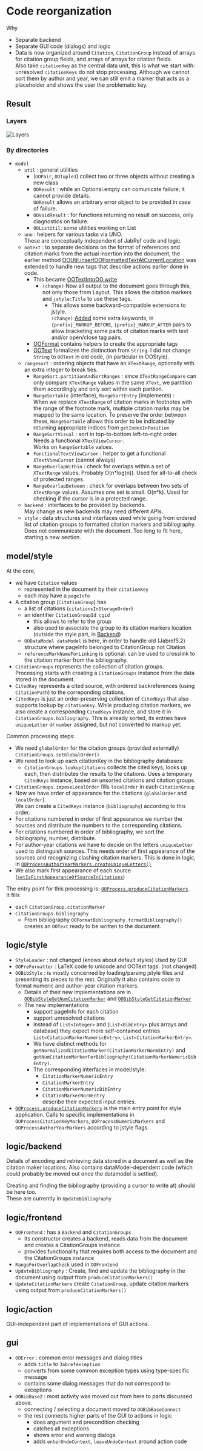 # Code reorganization

Why

* Separate backend
* Separate GUI code (dialogs) and logic
* Data is now organized around `Citation`, `CitationGroup` instead of arrays for citation group fields, and arrays of arrays for citation fields.\
  Also take `citationKey` as the central data unit, this is what we start with: unresolved `citationKeys` do not stop processing. Although we cannot sort them by author and year, we can still emit a marker that acts as a placeholder and shows the user the problematic key.

## Result

### Layers

![Layers](../.gitbook/assets/layers-v1.svg)

### By directories

* `model`
  * `util` : general utilities
    * (`OOPair`, `OOTuple3`) collect two or three objects without creating a new class
    * `OOResult` : while an Optional.empty can comunicate failure, it cannot provide details.\
      `OOResult` allows an arbitrary error object to be provided in case of failure.
    * `OOVoidResult` : for functions returning no result on success, only diagnostics on failure.
    * `OOListUtil`: some utilities working on List
  * `uno` : helpers for various tasks via UNO.\
    These are conceptually independent of JabRef code and logic.
  * `ootext` : to separate decisions on the format of references and citation marks from the actual insertion into the document, the earlier method [OOUtil.insertOOFormattedTextAtCurrentLocation](https://github.com/JabRef/jabref/blob/475b2989ffa8ec61c3327c62ed8f694149f83220/src/main/java/org/jabref/logic/openoffice/OOUtil.java#L112) was extended to handle new tags that describe actions earlier done in code.
    * This became [OOTextIntoOO.write](https://github.com/antalk2/jabref/blob/122d5133fa6c7b44245c5ba5600d398775718664/src/main/java/org/jabref/model/openoffice/ootext/OOTextIntoOO.java#L149)
      * `(change)` Now all output to the document goes through this, not only those from Layout. This allows the citation markers and `jstyle:Title` to use these tags.
        * This allows some backward-compatible extensions to jstyle.\
          `(change)` [Added](https://github.com/antalk2/jabref/blob/122d5133fa6c7b44245c5ba5600d398775718664/src/main/java/org/jabref/logic/openoffice/style/OOBibStyle.java#L92) some extra keywords, in `{prefix}_MARKUP_BEFORE`, `{prefix}_MARKUP_AFTER` pairs to allow bracketing some parts of citation marks with text and/or open/close tag pairs.
    * [OOFormat](https://github.com/antalk2/jabref/blob/improve-reversibility-rebased-03/src/main/java/org/jabref/model/openoffice/ootext/OOFormat.java) contains helpers to create the appropriate tags
    * [OOText](https://github.com/antalk2/jabref/blob/improve-reversibility-rebased-03/src/main/java/org/jabref/model/openoffice/ootext/OOText.java) formalizes the distinction from `String`. I did not change `String` to `OOText` in old code, (in particular in OOStyle).
  * `rangesort` : ordering objects that have an `XTextRange`, optionally with an extra integer to break ties.
    * `RangeSort.partitionAndSortRanges` : since `XTextRangeCompare` can only compare `XTextRange` values in the same `XText`, we partition them accordingly and only sort within each partiion.
    * `RangeSortable` (interface), `RangeSortEntry` (implements) :\
      When we replace `XTextRange` of citation marks in footnotes with the range of the footnote mark, multiple citation marks may be mapped to the same location. To preserve the order between these, `RangeSortable` allows this order to be indicated by returning appropriate indices from `getIndexInPosition`
    * `RangeSortVisual` : sort in top-to-bottom left-to-right order.\
      Needs a functional `XTextViewCursor`.\
      Works on `RangeSortable` values.
    * `FunctionalTextViewCursor` : helper to get a functional `XTextViewCursor` (cannot always)
    * `RangeOverlapWithin` : check for overlaps within a set of `XTextRange` values. Probably O(n\*log(n)). Used for all-to-all check of protected ranges.
    * `RangeOverlapBetween` : check for overlaps between two sets of `XTextRange` values. Assumes one set is small. O(n\*k). Used for checking if the cursor is in a protected range.
  * `backend` : interfaces to be provided by backends.\
    May change as new backends may need different APIs.
  * `style` : data structures and interfaces used while going from ordered list of citation groups to formatted citation markers and bibliography. Does not communicate with the document. Too long to fit here, starting a new section.

## model/style

At the core,

* we have `Citation` values
  * represented in the document by their `citationKey`
  * each may have a `pageInfo`
* A citation group (`CitationGroup`) has
  * a list of citations (`citationsInStorageOrder`)
  * an identifier `CitationGroupId cgid`
    * this allows to refer to the group
    * also used to associate the group to its citation markers location (outside the style part, in [Backend](https://github.com/antalk2/jabref/blob/fed0952cbdaf7a76bcb09b3db5ac48f34f5ca388/src/main/java/org/jabref/logic/openoffice/backend/Backend52.java#L46))
  * `OODataModel dataModel` is here, in order to handle old (Jabref5.2) structure where pageInfo belonged to CitationGroup not Citation
  * `referenceMarkNameForLinking` is optional: can be used to crosslink to the citation marker from the bibliography.
* `CitationGroups` represents the collection of citation groups.\
  Processing starts with creating a `CitationGroups` instance from the data stored in the document.
* `CitedKey` represents a cited source, with ordered backreferences (using `CitationPath`) to the correponding citations.
* `CitedKeys` is just an order-preserving collection of `CitedKeys` that also supports lookup by `citationKey`. While producing citation markers, we also create a corresponding `CitedKeys` instance, and store it in `CitationGroups.bibliography`. This is already sorted, its entries have `uniqueLetter` or `number` assigned, but not converted to markup yet.

Common processing steps:

* We need `globalOrder` for the citation groups (provided externally) `CitationGroups.setGlobalOrder()`
* We need to look up each citationKey in the bibliography databases:
  * `CitationGroups.lookupCitations` collects the cited keys, looks up each, then distributes the results to the citations. Uses a temporary `CitedKeys` instance, based on unsorted citations and citation groups.
* `CitationGroups.imposeLocalOrder` fills `localOrder` in each `CitationGroup`
* Now we have order of appearance for the citations (`globalOrder` and `localOrder`).\
  We can create a `CitedKeys` instance (`bibliography`) according to this order.
* For citations numbered in order of first appearance we number the sources and distribute the numbers to the corresponding citations.
* For citations numbered in order of bibliography, we sort the bibliography, number, distribute.
* For author-year citations we have to decide on the letters `uniqueLetter` used to distinguish sources. This needs order of first appearance of the sources and recognizing clashing citation markers. This is done in logic, in [`OOProcessAuthorYearMarkers.createUniqueLetters()`](https://github.com/antalk2/jabref/blob/122d5133fa6c7b44245c5ba5600d398775718664/src/main/java/org/jabref/logic/openoffice/style/OOProcessAuthorYearMarkers.java#L49)
* We also mark first appearance of each source ([`setIsFirstAppearanceOfSourceInCitations`](https://github.com/antalk2/jabref/blob/fed0952cbdaf7a76bcb09b3db5ac48f34f5ca388/src/main/java/org/jabref/logic/openoffice/style/OOProcessAuthorYearMarkers.java#L146))

The entry point for this processing is: [`OOProcess.produceCitationMarkers`](https://github.com/antalk2/jabref/blob/fed0952cbdaf7a76bcb09b3db5ac48f34f5ca388/src/main/java/org/jabref/logic/openoffice/style/OOProcess.java#L69).\
It fills

* each `CitationGroup.citationMarker`
* `CitationGroups.bibliography`
  * From bibliography `OOFormatBibliography.formatBibliography()` creates an `OOText` ready to be written to the document.

## logic/style

* `StyleLoader` : not changed (knows about default styles) Used by GUI
* `OOPreFormatter` : LaTeX code to unicode and OOText tags. (not changed)
* `OOBibStyle` : is mostly concerned by loading/parsing jstyle files and presenting its pieces to the rest. Originally it also contains code to format numeric and author-year citation markers.
  * Details of their new implementations are in [`OOBibStyleGetNumCitationMarker`](https://github.com/antalk2/jabref/blob/improve-reversibility-rebased-03/src/main/java/org/jabref/logic/openoffice/style/OOBibStyleGetNumCitationMarker.java) and [`OOBibStyleGetCitationMarker`](https://github.com/antalk2/jabref/blob/improve-reversibility-rebased-03/src/main/java/org/jabref/logic/openoffice/style/OOBibStyleGetCitationMarker.java)
  * The new implementations
    * support pageInfo for each citation
    * support unresolved citations
    * instead of `List<Integer>` and (`List<BibEntry>` plus arrays and database) they expect more self-contained entries `List<CitationMarkerNumericEntry>`, `List<CitationMarkerEntry>`.
    * We have distinct methods for `getNormalizedCitationMarker(CitationMarkerNormEntry)` and `getNumCitationMarkerForBibliography(CitationMarkerNumericBibEntry)`.
    * The corresponding interfaces in model/style:
      * `CitationMarkerNumericEntry`
      * `CitationMarkerEntry`
      * `CitationMarkerNumericBibEntry`
      * `CitationMarkerNormEntry`\
        describe their expected input entries.
* [`OOProcess.produceCitationMarkers`](https://github.com/antalk2/jabref/blob/fed0952cbdaf7a76bcb09b3db5ac48f34f5ca388/src/main/java/org/jabref/logic/openoffice/style/OOProcess.java#L69) is the main entry point for style application. Calls to specific implementations in `OOProcessCitationKeyMarkers`, `OOProcessNumericMarkers` and `OOProcessAuthorYearMarkers` according to jstyle flags.

## logic/backend

Details of encoding and retrieving data stored in a document as well as the citation maker locations. Also contains dataModel-dependent code (which could probably be moved out once the datamodel is settled).

Creating and finding the bibliography (providing a cursor to write at) should be here too.\
These are currently in `UpdateBibliography`

## logic/frontend

* `OOFrontend` : has a `Backend` and `CitationGroups`
  * Its constructor creates a backend, reads data from the document and creates a CitationGroups instance.
  * provides functionality that requires both access to the document and the CitationGroups instance
* `RangeForOverlapCheck` used in `OOFrontend`
* `UpdateBibliography` : Create, find and update the bibliography in the document using output from `produceCitationMarkers()`
* `UpdateCitationMarkers` create `CitationGroup`, update citation markers using output from `produceCitationMarkers()`

## logic/action

GUI-independent part of implementations of GUI actions.

## gui

* `OOError` : common error messages and dialog titles
  * adds `title` to `Jabrefexception`
  * converts from some common exception types using type-specific message
  * contains some dialog messages that do not correspond to exceptions
* `OOBibBase2` : most activity was moved out from here to parts discussed above.
  * connecting / selecting a document moved to `OOBibBaseConnect`
  * the rest connects higher parts of the GUI to actions in logic
    * does argument and precondition checking
    * catches all exceptions
    * shows error and warning dialogs
    * adds `enterUndoContext`, `leaveUndoContext` around action code
